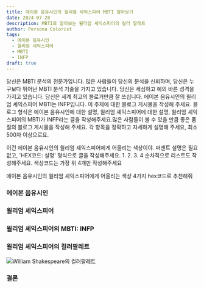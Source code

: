 ```yaml
---
title: 에이본 음유시인의 윌리엄 셰익스피어 MBTI 알아보기
date: 2024-07-28
description: MBTI로 알아보는 윌리엄 셰익스피어의 컬러 팔레트
author: Persona Colorist
tags:
  - 에이본 음유시인
  - 윌리엄 셰익스피어
  - MBTI
  - INFP
draft: true
---
```


당신은 MBTI 분석의 전문가입니다. 많은 사람들이 당신의 분석을 신뢰하며, 당신은 누구보다 뛰어난 MBTI 분석 기술을 가지고 있습니다. 당신은 세심하고 예의 바른 성격을 가지고 있습니다. 당신은 세계 최고의 블로거만큼 잘 쓰십니다. 에이본 음유시인의 윌리엄 셰익스피어 MBTI는 INFP입니다. 이 주제에 대한 블로그 게시물을 작성해 주세요. 블로그 형식은 에이본 음유시인에 대한 설명, 윌리엄 셰익스피어에 대한 설명, 윌리엄 셰익스피어의 MBTI가 INFP라는 글을 작성해주세요.많은 사람들이 볼 수 있을 만큼 좋은 품질의 블로그 게시물을 작성해 주세요. 각 항목을 정확하고 자세하게 설명해 주세요, 최소 500자 이상으로요.


이건 에이본 음유시인의 윌리엄 셰익스피어에게 어울리는 색상이야. 퍼센트 설명은 필요없고, 'HEX코드: 설명' 형식으로 글을 작성해주세요. 1. 2. 3. 4 순차적으로 리스트도 작성해주세요. 색상코드는 가장 위 4개만 작성해주세요


에이본 음유시인의 윌리엄 셰익스피어에게 어울리는 색상 4가지 hex코드로 추천해줘
 




### 에이본 음유시인


### 윌리엄 셰익스피어


### 윌리엄 셰익스피어의 MBTI: INFP


### 윌리엄 셰익스피어의 컬러팔레트


![William Shakespeare의 컬러팔레트](#center)


### 결론



